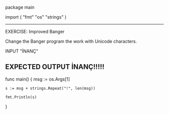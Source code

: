 package main

import (
	"fmt"
	"os"
	"strings"
)

 ---------------------------------------------------------
 EXERCISE: Improved Banger

  Change the Banger program the work with Unicode
  characters.

 INPUT
  "İNANÇ"

 EXPECTED OUTPUT
  İNANÇ!!!!!
 ---------------------------------------------------------

func main() {
	msg := os.Args[1]

	s := msg + strings.Repeat("!", len(msg))

	fmt.Println(s)
}